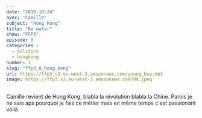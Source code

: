 ```yaml
---
date: "2019-10-24"
avec: "Camille"
subject: "Hong Kong"
title: "Be water"
show: "FFP3"
episode: 0
categories :
  - politics
  - hongkong
number: 1
slug: "ffp3_0_hong_kong"
url: https://ffp3.s3.eu-west-3.amazonaws.com/young_boy.mp3
image: https://ffp3.s3.eu-west-3.amazonaws.com/HK.jpeg
---
```


Camille revient de Hong Kong, blabla la révolution blabla la Chine. Parois je ne sais aps pourquoi je fais ce métier mais en même temps c'est passionant voilà.
